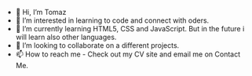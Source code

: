 - 👋 Hi, I’m Tomaz
- 👀 I’m interested in learning to code and connect with oders.
- 🌱 I’m currently learning HTML5, CSS and JavaScript. But in the future i will learn also other languages.
- 💞️ I’m looking to collaborate on a different projects.
- 📫 How to reach me - Check out my CV site and email me on Contact Me.

<!---
bemex/bemex is a ✨ special ✨ repository because its `README.md` (this file) appears on your GitHub profile.
You can click the Preview link to take a look at your changes.
--->

